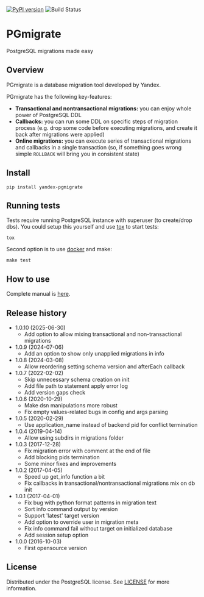 [![PyPI version](https://badge.fury.io/py/yandex-pgmigrate.svg)](https://badge.fury.io/py/yandex-pgmigrate)
![Build Status](https://github.com/yandex/pgmigrate/workflows/Test/badge.svg)

# PGmigrate

PostgreSQL migrations made easy

## Overview

PGmigrate is a database migration tool developed by Yandex.

PGmigrate has the following key-features:

* **Transactional and nontransactional migrations:** you can enjoy whole power
of PostgreSQL DDL
* **Callbacks:** you can run some DDL on specific steps of migration process
(e.g. drop some code before executing migrations, and create it back after
migrations were applied)
* **Online migrations:** you can execute series of transactional migrations
and callbacks in a single transaction (so, if something goes wrong simple
`ROLLBACK` will bring you in consistent state)

## Install

```
pip install yandex-pgmigrate
```

## Running tests

Tests require running PostgreSQL instance with superuser (to create/drop dbs).
You could setup this yourself and use [tox](https://pypi.python.org/pypi/tox)
to start tests:
```
tox
```
Second option is to use [docker](https://www.docker.com) and make:
```
make test
```

## How to use

Complete manual is [here](doc/tutorial.md).

## Release history

* 1.0.10 (2025-06-30)
    * Add option to allow mixing transactional and non-transactional migrations
* 1.0.9 (2024-07-06)
    * Add an option to show only unapplied migrations in info
* 1.0.8 (2024-03-08)
    * Allow reordering setting schema version and afterEach callback
* 1.0.7 (2022-02-02)
    * Skip unnecessary schema creation on init
    * Add file path to statement apply error log
    * Add version gaps check
* 1.0.6 (2020-10-29)
    * Make dsn manipulations more robust
    * Fix empty values-related bugs in config and args parsing
* 1.0.5 (2020-02-29)
    * Use application_name instead of backend pid for conflict termination
* 1.0.4 (2019-04-14)
    * Allow using subdirs in migrations folder
* 1.0.3 (2017-12-28)
    * Fix migration error with comment at the end of file
    * Add blocking pids termination
    * Some minor fixes and improvements
* 1.0.2 (2017-04-05)
    * Speed up get_info function a bit
    * Fix callbacks in transactional/nontransactional migrations mix on db init
* 1.0.1 (2017-04-01)
    * Fix bug with python format patterns in migration text
    * Sort info command output by version
    * Support 'latest' target version
    * Add option to override user in migration meta
    * Fix info command fail without target on initialized database
    * Add session setup option
* 1.0.0 (2016-10-03)
    * First opensource version

## License

Distributed under the PostgreSQL license. See [LICENSE](LICENSE) for more
information.
